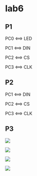 # lab6

## P1

PC0 <==> LED

PC1 <==> DIN

PC2 <==> CS

PC3 <==> CLK

## P2

PC1 <==> DIN

PC2 <==> CS

PC3 <==> CLK


## P3

![](https://i.imgur.com/Vo6jEdH.png)

![](https://i.imgur.com/uQ0Cuud.png)

![](https://i.imgur.com/qB4yHSU.png)

![](https://i.imgur.com/MYP2nRf.png)
